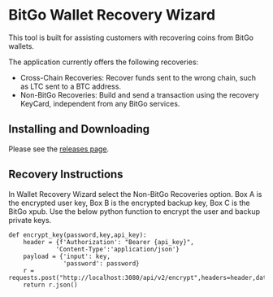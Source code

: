 # BitGo Wallet Recovery Wizard

This tool is built for assisting customers with recovering coins from BitGo wallets.

The application currently offers the following recoveries:

* Cross-Chain Recoveries: Recover funds sent to the wrong chain, such as LTC sent to a BTC address.
* Non-BitGo Recoveries: Build and send a transaction using the recovery KeyCard, independent from any BitGo services.

## Installing and Downloading

Please see the [releases page](https://github.com/testrepo573/wallet-recovery-wizard/releases).

## Recovery Instructions
In Wallet Recovery Wizard select the Non-BitGo Recoveries option. Box A is the encrypted user key, Box B is the encrypted backup key, Box C is the BitGo xpub. 
Use the below python function to encrypt the user and backup private keys. 
```
def encrypt_key(password,key,api_key):
    header = {f'Authorization': "Bearer {api_key}",
             'Content-Type':'application/json'}
    payload = {'input': key, 
               'password': password}
    r = requests.post("http://localhost:3080/api/v2/encrypt",headers=header,data=json.dumps(payload))
    return r.json()
```    
